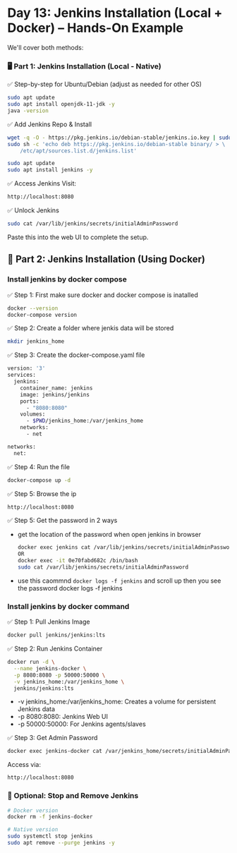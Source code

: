 # Day 13: Jenkins Installation (Local + Docker) – Hands-On Example

We'll cover both methods:

### 🖥️ Part 1: Jenkins Installation (Local - Native)
✅ Step-by-step for Ubuntu/Debian (adjust as needed for other OS)
```sh
sudo apt update
sudo apt install openjdk-11-jdk -y
java -version
```

✅ Add Jenkins Repo & Install
```sh
wget -q -O - https://pkg.jenkins.io/debian-stable/jenkins.io.key | sudo apt-key add -
sudo sh -c 'echo deb https://pkg.jenkins.io/debian-stable binary/ > \
    /etc/apt/sources.list.d/jenkins.list'

sudo apt update
sudo apt install jenkins -y
```

✅ Access Jenkins
Visit:
```sh
http://localhost:8080
```
✅ Unlock Jenkins
```sh
sudo cat /var/lib/jenkins/secrets/initialAdminPassword
```
Paste this into the web UI to complete the setup.

## 🐳 Part 2: Jenkins Installation (Using Docker)
### Install jenkins by docker compose
✅ Step 1: First make sure docker and docker compose is inatalled
```sh
docker --version
docker-compose version
```
✅ Step 2: Create a folder where jenkis data will be stored
```sh
mkdir jenkins_home
```
✅ Step 3: Create the docker-compose.yaml file 
```sh
version: '3'
services:
  jenkins:
    container_name: jenkins
    image: jenkins/jenkins
    ports:
      - "8080:8080"
    volumes:
      - $PWD/jenkins_home:/var/jenkins_home
    networks:
      - net

networks:
  net:                                                                              
```
✅ Step 4: Run the file
```sh
docker-compose up -d
```
✅ Step 5: Browse the ip
```sh
http://localhost:8080
```
✅ Step 5: Get the password in 2 ways
 - get the location of the password when open jenkins in browser
   ```sh
   docker exec jenkins cat /var/lib/jenkins/secrets/initialAdminPassword
   OR
   docker exec -it 0e70fabd682c /bin/bash
   sudo cat /var/lib/jenkins/secrets/initialAdminPassword
   ```
 - use this caommnd ```docker logs -f jenkins``` and scroll up then you see the password docker logs -f jenkins 

### Install jenkins by docker command
✅ Step 1: Pull Jenkins Image
```sh
docker pull jenkins/jenkins:lts
```
✅ Step 2: Run Jenkins Container
```sh
docker run -d \
  --name jenkins-docker \
  -p 8080:8080 -p 50000:50000 \
  -v jenkins_home:/var/jenkins_home \
  jenkins/jenkins:lts
```
 - -v jenkins_home:/var/jenkins_home: Creates a volume for persistent Jenkins data
 - -p 8080:8080: Jenkins Web UI
 - -p 50000:50000: For Jenkins agents/slaves

✅ Step 3: Get Admin Password
```sh
docker exec jenkins-docker cat /var/jenkins_home/secrets/initialAdminPassword
```
Access via:
```sh
http://localhost:8080
```

### 🧼 Optional: Stop and Remove Jenkins
```sh
# Docker version
docker rm -f jenkins-docker

# Native version
sudo systemctl stop jenkins
sudo apt remove --purge jenkins -y
```
